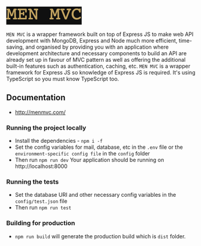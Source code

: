 ![Alt text](logo.png?raw=true 'MEN MVC')

`MEN MVC` is a wrapper framework built on top of Express JS to make web API development with MongoDB, Express and Node much more efficient, time-saving,
and organised by providing you with an application where development architecture and necessary components to build an API are already set up in favour of
MVC pattern as well as offering the additional built-in features such as authentication, caching, etc.
`MEN MVC` is a wrapper framework for Express JS so knowledge of Express JS is required.
It's using TypeScript so you must know TypeScript too.

## Documentation

- http://menmvc.com/

### Running the project locally

- Install the dependencies - `npm i -f`
- Set the config variables for mail, database, etc in the `.env` file or the `environment-specific config file` in the `config` folder
- Then run `npm run dev`
  Your application should be running on http://localhost:8000

### Running the tests

- Set the database URI and other necessary config variables in the `config/test.json` file
- Then run `npm run test`

### Building for production

- `npm run build` will generate the production build which is `dist` folder.
